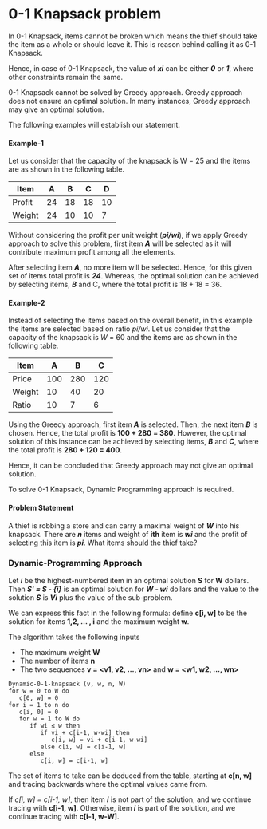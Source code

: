 # 0-1 Knapsack problem

In 0-1 Knapsack, items cannot be broken which means the thief should take the item as a whole or should leave it. This is reason behind calling it as 0-1 Knapsack.

Hence, in case of 0-1 Knapsack, the value of _**xi**_ can be either _**0**_ or _**1**_, where other constraints remain the same.

0-1 Knapsack cannot be solved by Greedy approach. Greedy approach does not ensure an optimal solution. In many instances, Greedy approach may give an optimal solution.

The following examples will establish our statement.

#### Example-1

Let us consider that the capacity of the knapsack is W = 25 and the items are as shown in the following table.

| Item   | A  | B  | C  | D  |
| ------ | -- | -- | -- | -- |
| Profit | 24 | 18 | 18 | 10 |
| Weight | 24 | 10 | 10 | 7  |

Without considering the profit per unit weight (_**pi/wi**_), if we apply Greedy approach to solve this problem, first item _**A**_ will be selected as it will contribute maximum profit among all the elements.

After selecting item _**A**_, no more item will be selected. Hence, for this given set of items total profit is _**24**_. Whereas, the optimal solution can be achieved by selecting items, _**B**_ and C, where the total profit is 18 + 18 = 36.

#### Example-2

Instead of selecting the items based on the overall benefit, in this example the items are selected based on ratio _pi/wi_. Let us consider that the capacity of the knapsack is _W_ = 60 and the items are as shown in the following table.

| Item   | A   | B   | C   |
| ------ | --- | --- | --- |
| Price  | 100 | 280 | 120 |
| Weight | 10  | 40  | 20  |
| Ratio  | 10  | 7   | 6   |

Using the Greedy approach, first item _**A**_ is selected. Then, the next item _**B**_ is chosen. Hence, the total profit is **100 + 280 = 380**. However, the optimal solution of this instance can be achieved by selecting items, _**B**_ and _**C**_, where the total profit is **280 + 120 = 400**.

Hence, it can be concluded that Greedy approach may not give an optimal solution.

To solve 0-1 Knapsack, Dynamic Programming approach is required.

#### Problem Statement

A thief is robbing a store and can carry a maximal weight of _**W**_ into his knapsack. There are _**n**_ items and weight of **ith** item is _**wi**_ and the profit of selecting this item is _**pi**_. What items should the thief take?

### Dynamic-Programming Approach

Let _**i**_ be the highest-numbered item in an optimal solution **S** for **W** dollars. Then _**S' = S - {i}**_ is an optimal solution for _**W - wi**_ dollars and the value to the solution _**S**_ is _**Vi**_ plus the value of the sub-problem.

We can express this fact in the following formula: define **c\[i, w]** to be the solution for items **1,2, … , i** and the maximum weight **w**.

The algorithm takes the following inputs

* The maximum weight **W**
* The number of items **n**
* The two sequences **v = \<v1, v2, …, vn>** and **w = \<w1, w2, …, wn>**

```
Dynamic-0-1-knapsack (v, w, n, W) 
for w = 0 to W do 
   c[0, w] = 0 
for i = 1 to n do 
   c[i, 0] = 0 
   for w = 1 to W do 
      if wi ≤ w then 
         if vi + c[i-1, w-wi] then 
            c[i, w] = vi + c[i-1, w-wi] 
         else c[i, w] = c[i-1, w] 
      else 
         c[i, w] = c[i-1, w] 
```

The set of items to take can be deduced from the table, starting at **c\[n, w]** and tracing backwards where the optimal values came from.

If _c\[i, w] = c\[i-1, w]_, then item _**i**_ is not part of the solution, and we continue tracing with **c\[i-1, w]**. Otherwise, item _**i**_ is part of the solution, and we continue tracing with **c\[i-1, w-W]**.

